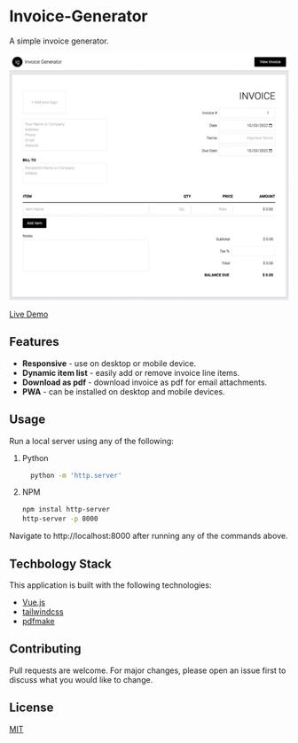 # Invoice-Generator

A simple invoice generator.

![Screenshot](./screenshot.png 'Invoice Generator Screenshot')

[Live Demo](https://ranasun.github.io/invoice-generator/)

## Features

-   **Responsive** - use on desktop or mobile device.
-   **Dynamic item list** - easily add or remove invoice line items.
-   **Download as pdf** - download invoice as pdf for email attachments.
-   **PWA** - can be installed on desktop and mobile devices.

## Usage

Run a local server using any of the following:

1. Python
    ```bash
      python -m 'http.server'
    ```
2. NPM
    ```bash
    npm instal http-server
    http-server -p 8000
    ```

Navigate to http://localhost:8000 after running any of the commands above.

## Techbology Stack

This application is built with the following technologies:

-   [Vue.js](https://vuejs.org/)
-   [tailwindcss](https://tailwindcss.com/)
-   [pdfmake](http://pdfmake.org/)

## Contributing

Pull requests are welcome. For major changes, please open an issue first to discuss what you would like to change.

## License

[MIT](https://choosealicense.com/licenses/mit/)
